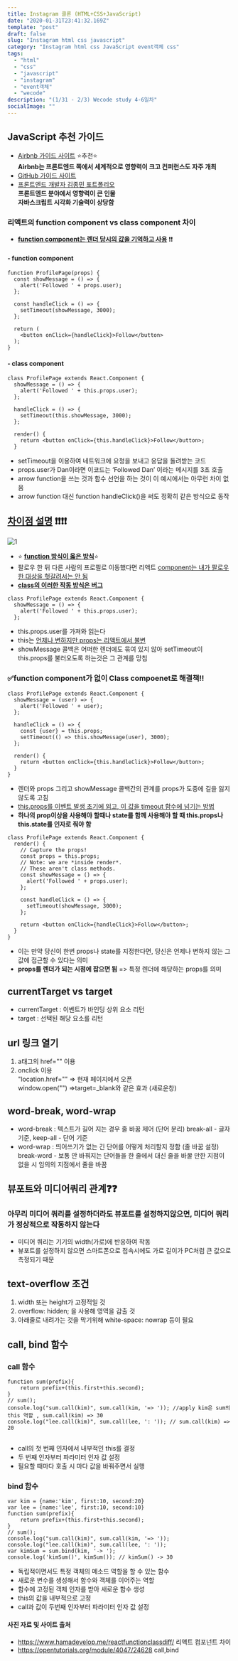 ```yaml
---
title: Instagram 클론 (HTML+CSS+JavaScript)
date: "2020-01-31T23:41:32.169Z"
template: "post"
draft: false
slug: "Instagram html css javascript"
category: "Instagram html css JavaScript event객체 css"
tags:
  - "html"
  - "css"
  - "javascript"
  - "instagram"
  - "event객체"
  - "wecode"
description: "(1/31 - 2/3) Wecode study 4-6일차"
socialImage: ""
---
```


## JavaScript 추천 가이드

- [Airbnb 가이드 사이트](https://github.com/airbnb/javascript) ⭐추천⭐  
  **Airbnb는 프론트엔드 쪽에서 세계적으로 영향력이 크고 컨퍼런스도 자주 개최**
- [GitHub 가이드 사이트](https://google.github.io/styleguide/htmlcssguide.html)
- [프론트엔드 개발자 김종민 포트폴리오](https://docs.google.com/presentation/d/1a691zZsgQMZBftHI3RJpgy8CqYtTQi8ZSe3SMgU6Tac/edit#slide=id.g75ac57a38d_0_63)  
  **프론트엔드 분야에서 영향력이 큰 인물**  
  **자바스크립트 시각화 기술력이 상당함**

### 리액트의 function component vs class component 차이

- **<u>function component는 렌더 당시의 값을 기억하고 사용</u>** ❗❗

#### - function component

```
function ProfilePage(props) {
  const showMessage = () => {
    alert('Followed ' + props.user);
  };

  const handleClick = () => {
    setTimeout(showMessage, 3000);
  };

  return (
    <button onClick={handleClick}>Follow</button>
  );
}
```

#### - class component

```
class ProfilePage extends React.Component {
  showMessage = () => {
    alert('Followed ' + this.props.user);
  };

  handleClick = () => {
    setTimeout(this.showMessage, 3000);
  };

  render() {
    return <button onClick={this.handleClick}>Follow</button>;
  }
```

- setTimeout을 이용하여 네트워크에 요청을 보내고 응답을 돌려받는 코드
- props.user가 Dan이라면 이코드는 ‘Followed Dan’ 이라는 메시지를 3초 호출
- arrow function을 쓰는 것과 함수 선언을 하는 것이 이 예시에서는 아무런 차이 없음
- arrow function 대신 function handleClick()을 써도 정확히 같은 방식으로 동작

## <u>차이점 설명</u> ❗❗❗❗

![1](https://overreacted.io/386a449110202d5140d67336a0ade5a0/bug.gif)

- ⭐ <u>**function 방식이 옳은 방식**</u>⭐
- 팔로우 한 뒤 다른 사람의 프로필로 이동했다면 리액트 <u>component는 내가 팔로우한 대상을 헛갈려서는 안 됨</u>
- <u>**class의 이러한 작동 방식은 버그**</u>

```
class ProfilePage extends React.Component {
  showMessage = () => {
    alert('Followed ' + this.props.user);
  };
```

- this.props.user를 가져와 읽는다
- this는 <u>언제나 변하지만 props는 리액트에서 불변</u>
- showMessage 콜백은 어떠한 렌더에도 묶여 있지 않아 setTimeout이 this.props를 불러오도록 하는것은 그 관계를 망침

### ✅function component가 없이 Class compoenet로 해결책!!

```
class ProfilePage extends React.Component {
  showMessage = (user) => {
    alert('Followed ' + user);
  };

  handleClick = () => {
    const {user} = this.props;
    setTimeout(() => this.showMessage(user), 3000);
  };

  render() {
    return <button onClick={this.handleClick}>Follow</button>;
  }
}
```

- 렌더와 props 그리고 showMessage 콜백간의 관계를 props가 도중에 길을 잃지 않도록 고침
- <u>this.props를 이벤트 발생 초기에 읽고, 이 값을 timeout 함수에 넘기는 방법</u>
- **하나의 prop이상을 사용해야 할때나 state를 함께 사용해야 할 때 this.props나 this.state를 인자로 줘야 함**

```
class ProfilePage extends React.Component {
  render() {
    // Capture the props!
    const props = this.props;
    // Note: we are *inside render*.
    // These aren't class methods.
    const showMessage = () => {
      alert('Followed ' + props.user);
    };

    const handleClick = () => {
      setTimeout(showMessage, 3000);
    };

    return <button onClick={handleClick}>Follow</button>;
  }
}
```

- 이는 만약 당신이 한번 props나 state를 지정한다면, 당신은 언제나 변하지 않는 그 값에 접근할 수 있다는 의미
- **props를 렌더가 되는 시점에 잡으면 됨** => 특정 렌더에 해당하는 props를 의미

## currentTarget vs target

- currentTarget : 이벤트가 바인딩 상위 요소 리턴
- target : 선택된 해당 요소를 리턴

## url 링크 열기

1. a태그의 href="" 이용
2. onclick 이용  
   "location.href="" => 현재 페이지에서 오픈  
   window.open("") =>target=\_blank와 같은 효과 (새로운창)

## word-break, word-wrap

- word-break : 텍스트가 길어 지는 경우 줄 바꿈 제어 (단어 분리)
  break-all - 글자 기준, keep-all - 단어 기준
- word-wrap : 띄어쓰기가 없는 긴 단어를 어떻게 처리할지 정함 (줄 바꿈 설정)
  break-word - 보통 안 바꿔지는 단어들을 한 줄에서 대신 줄을 바꿀 만한 지점이 없을 시 임의의 지점에서 줄을 바꿈

## 뷰포트와 미디어쿼리 관계❓❓

### 아무리 미디어 쿼리를 설정하더라도 뷰포트를 설정하지않으면, 미디어 쿼리가 정상적으로 작동하지 않는다

- 미디어 쿼리는 기기의 width(가로)에 반응하여 작동
- 뷰포트를 설정하지 않으면 스마트폰으로 접속시에도 가로 길이가 PC처럼 큰 값으로 측정되기 때문

## text-overflow 조건

1. width 또는 height가 고정적일 것
2. overflow: hidden; 을 사용해 영역을 감출 것
3. 아래줄로 내려가는 것을 막기위해 white-space: nowrap 등이 필요

## call, bind 함수

### call 함수

```var lee = {name:'lee', first:10, second:10}
function sum(prefix){
    return prefix+(this.first+this.second);
}
// sum();
console.log("sum.call(kim)", sum.call(kim, '=> ')); //apply kim은 sum의 this 역할 , sum.call(kim) => 30
console.log("lee.call(kim)", sum.call(lee, ': ')); // sum.call(kim) => 20


```

- call의 첫 번째 인자에서 내부적인 this를 결정
- 두 번째 인자부터 파라미터 인자 값 설정
- 필요할 때마다 호출 시 마다 값을 바꿔주면서 실행

### bind 함수

```
var kim = {name:'kim', first:10, second:20}
var lee = {name:'lee', first:10, second:10}
function sum(prefix){
    return prefix+(this.first+this.second);
}
// sum();
console.log("sum.call(kim)", sum.call(kim, '=> '));
console.log("lee.call(kim)", sum.call(lee, ': '));
var kimSum = sum.bind(kim, '-> ');
console.log('kimSum()', kimSum()); // kimSum() -> 30

```

- 독립적이면서도 특정 객체의 메소드 역할을 할 수 있는 함수
- 새로운 변수를 생성해서 함수와 객체를 이어주는 역할
- 함수에 고정된 객체 인자를 받아 새로운 함수 생성
- this의 값을 내부적으로 고정
- call과 값이 두번째 인자부터 파라미터 인자 값 설정

#### 사진 자료 및 사이트 출처

- https://www.hamadevelop.me/reactfunctionclassdiff/
  리액트 컴포넌트 차이
- https://opentutorials.org/module/4047/24628
  call,bind
